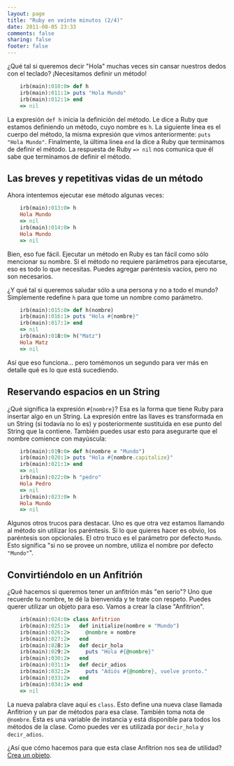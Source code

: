 ```yaml
---
layout: page
title: "Ruby en veinte minutos (2/4)"
date: 2011-08-05 23:33
comments: false
sharing: false
footer: false
---
```

¿Qué tal si queremos decir "Hola" muchas veces sin cansar nuestros dedos con el
teclado? ¡Necesitamos definir un método!

``` ruby
    irb(main):010:0> def h
    irb(main):011:1> puts "Hola Mundo"
    irb(main):012:1> end
    => nil
```

La expresión `def h` inicia la definición del método.  Le dice a Ruby que
estamos definiendo un método, cuyo nombre es `h`. La siguiente linea es el
cuerpo del método, la misma expresión que vimos anteriormente: `puts "Hola
Mundo"`. Finalmente, la última linea `end` la dice a Ruby que terminamos de
definir el método. La respuesta de Ruby `=> nil` nos comunica que él sabe que
terminamos de definir el método.

## Las breves y repetitivas vidas de un método

Ahora intentemos ejecutar ese método algunas veces:

``` ruby
    irb(main):013:0> h
    Hola Mundo
    => nil
    irb(main):014:0> h
    Hola Mundo
    => nil
```

Bien, eso fue fácil. Ejecutar un método en Ruby es tan fácil como sólo
mencionar su nombre. Si el método no requiere parámetros para ejecutarse, eso
es todo lo que necesitas. Puedes agregar paréntesis vacíos, pero no son
necesarios.

¿Y qué tal si queremos saludar sólo a una persona y no a todo el mundo?
Simplemente redefine `h` para que tome un nombre como parámetro.

``` ruby
    irb(main):015:0> def h(nombre)
    irb(main):016:1> puts "Hola #{nombre}"
    irb(main):017:1> end
    => nil
    irb(main):018:0> h("Matz")
    Hola Matz
    => nil
```

Así que eso funciona... pero tomémonos un segundo para ver más en detalle qué
es lo que está sucediendo.

## Reservando espacios en un String

¿Qué significa la expresión `#{nombre}`? Esa es la forma que tiene Ruby para
insertar algo en un String. La expresión entre las llaves es transformada en un
String (si todavía no lo es) y posteriormente sustituida en ese punto del
String que la contiene. También puedes usar esto para asegurarte que el nombre
comience con mayúscula:

``` ruby
    irb(main):019:0> def h(nombre = "Mundo")
    irb(main):020:1> puts "Hola #{nombre.capitalize}"
    irb(main):021:1> end
    => nil
    irb(main):022:0> h "pedro"
    Hola Pedro
    => nil
    irb(main):023:0> h
    Hola Mundo
    => nil
```

Algunos otros trucos para destacar. Uno es que otra vez estamos llamando al
método sin utilizar los paréntesis. Si lo que quieres hacer es obvio, los
paréntesis son opcionales. El otro truco es el parámetro por defecto `Mundo`.
Esto significa "si no se provee un nombre, utiliza el nombre por defecto
`"Mundo"`".

## Convirtiéndolo en un Anfitrión

¿Qué hacemos si queremos tener un anfitrión más "en serio"? Uno que recuerde tu
nombre, te dé la bienvenida y te trate con respeto. Puedes querer utilizar un
objeto para eso. Vamos a crear la clase "Anfitrion".

``` ruby
    irb(main):024:0> class Anfitrion
    irb(main):025:1>   def initialize(nombre = "Mundo")
    irb(main):026:2>     @nombre = nombre
    irb(main):027:2>   end
    irb(main):028:1>   def decir_hola
    irb(main):029:2>     puts "Hola #{@nombre}"
    irb(main):030:2>   end
    irb(main):031:1>   def decir_adios
    irb(main):032:2>     puts "Adiós #{@nombre}, vuelve pronto."
    irb(main):033:2>   end
    irb(main):034:1> end
    => nil
```

La nueva palabra clave aquí es `class`. Esto define una nueva clase llamada
Anfitrion y un par de métodos para esa clase. También toma nota de `@nombre`.
Esta es una variable de instancia y está disponible para todos los métodos de
la clase. Como puedes ver es utilizada por `decir_hola` y `decir_adios`.

¿Así que cómo hacemos para que esta clase Anfitrion nos sea de utilidad? [Crea un objeto](../3/).
